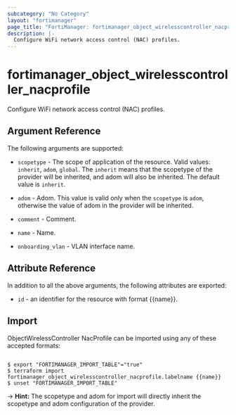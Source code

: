 ```yaml
---
subcategory: "No Category"
layout: "fortimanager"
page_title: "FortiManager: fortimanager_object_wirelesscontroller_nacprofile"
description: |-
  Configure WiFi network access control (NAC) profiles.
---
```


# fortimanager_object_wirelesscontroller_nacprofile
Configure WiFi network access control (NAC) profiles.

## Argument Reference


The following arguments are supported:

* `scopetype` - The scope of application of the resource. Valid values: `inherit`, `adom`, `global`. The `inherit` means that the scopetype of the provider will be inherited, and adom will also be inherited. The default value is `inherit`.
* `adom` - Adom. This value is valid only when the `scopetype` is `adom`, otherwise the value of adom in the provider will be inherited.

* `comment` - Comment.
* `name` - Name.
* `onboarding_vlan` - VLAN interface name.


## Attribute Reference

In addition to all the above arguments, the following attributes are exported:
* `id` - an identifier for the resource with format {{name}}.

## Import

ObjectWirelessController NacProfile can be imported using any of these accepted formats:
```

$ export "FORTIMANAGER_IMPORT_TABLE"="true"
$ terraform import fortimanager_object_wirelesscontroller_nacprofile.labelname {{name}}
$ unset "FORTIMANAGER_IMPORT_TABLE"
```
-> **Hint:** The scopetype and adom for import will directly inherit the scopetype and adom configuration of the provider.
